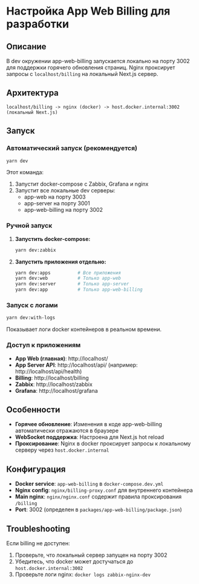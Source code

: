 # Настройка App Web Billing для разработки

## Описание

В dev окружении app-web-billing запускается локально на порту 3002 для поддержки горячего обновления страниц. Nginx проксирует запросы с `localhost/billing` на локальный Next.js сервер.

## Архитектура

```
localhost/billing -> nginx (docker) -> host.docker.internal:3002 (локальный Next.js)
```

## Запуск

### Автоматический запуск (рекомендуется)

```bash
yarn dev
```

Этот команда:
1. Запустит docker-compose с Zabbix, Grafana и nginx
2. Запустит все локальные dev серверы:
   - app-web на порту 3003
   - app-server на порту 3001
   - app-web-billing на порту 3002

### Ручной запуск

1. **Запустить docker-compose:**
   ```bash
   yarn dev:zabbix
   ```

2. **Запустить приложения отдельно:**
   ```bash
   yarn dev:apps          # Все приложения
   yarn dev:web           # Только app-web
   yarn dev:server        # Только app-server
   yarn dev:app           # Только app-web-billing
   ```

### Запуск с логами

```bash
yarn dev:with-logs
```

Показывает логи docker контейнеров в реальном времени.

### Доступ к приложениям

- **App Web (главная)**: http://localhost/
- **App Server API**: http://localhost/api/ (например: http://localhost/api/health)
- **Billing**: http://localhost/billing
- **Zabbix**: http://localhost/zabbix
- **Grafana**: http://localhost/grafana

## Особенности

- **Горячее обновление**: Изменения в коде app-web-billing автоматически отражаются в браузере
- **WebSocket поддержка**: Настроена для Next.js hot reload
- **Проксирование**: Nginx в docker проксирует запросы к локальному серверу через `host.docker.internal`

## Конфигурация

- **Docker service**: `app-web-billing` в `docker-compose.dev.yml`
- **Nginx config**: `nginx/billing-proxy.conf` для внутреннего контейнера
- **Main nginx**: `nginx/nginx.conf` содержит правила проксирования `/billing`
- **Port**: 3002 (определен в `packages/app-web-billing/package.json`)

## Troubleshooting

Если billing не доступен:

1. Проверьте, что локальный сервер запущен на порту 3002
2. Убедитесь, что docker может достучаться до `host.docker.internal:3002`
3. Проверьте логи nginx: `docker logs zabbix-nginx-dev`